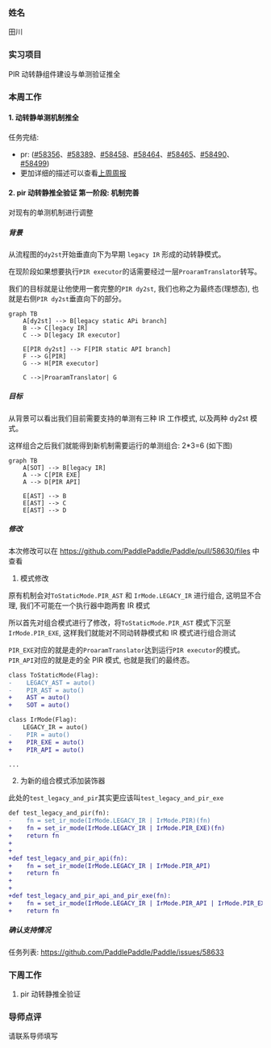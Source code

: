 ### 姓名

田川

### 实习项目

PIR 动转静组件建设与单测验证推全

### 本周工作

#### 1. **动转静单测机制推全**

任务完结:

* pr: ([#58356](https://github.com/PaddlePaddle/Paddle/pull/58356)、[#58389](https://github.com/PaddlePaddle/Paddle/pull/58389)、[#58458](https://github.com/PaddlePaddle/Paddle/pull/58458)、[#58464](https://github.com/PaddlePaddle/Paddle/pull/58464)、[#58465](https://github.com/PaddlePaddle/Paddle/pull/58465)、[#58490](https://github.com/PaddlePaddle/Paddle/pull/58490)、[#58499](https://github.com/PaddlePaddle/Paddle/pull/58499))
* 更加详细的描述可以查看[上周周报](./[WeeklyReport]2023.10.24~2023.10.31.md)


#### 2. **pir 动转静推全验证 第一阶段: 机制完善**

对现有的单测机制进行调整

##### 背景

从流程图的`dy2st`开始垂直向下为早期 `legacy IR` 形成的动转静模式。

在现阶段如果想要执行`PIR executor`的话需要经过一层`ProaramTranslator`转写。

我们的目标就是让他使用一套完整的`PIR dy2st`, 我们也称之为最终态(理想态), 也就是右侧`PIR dy2st`垂直向下的部分。


```mermaid
graph TB
    A[dy2st] --> B[legacy static APi branch] 
    B --> C[legacy IR]
    C --> D[legacy IR executor]

    E[PIR dy2st] --> F[PIR static API branch]
    F --> G[PIR]
    G --> H[PIR executor]

    C -->|ProaramTranslator| G
```

##### 目标

从背景可以看出我们目前需要支持的单测有三种 IR 工作模式, 以及两种 dy2st 模式。

这样组合之后我们就能得到新机制需要运行的单测组合: 2*3=6 (如下图)

```mermaid
graph TB
    A[SOT] --> B[legacy IR] 
    A --> C[PIR EXE]
    A --> D[PIR API]

    E[AST] --> B
    E[AST] --> C
    E[AST] --> D

```


##### 修改

本次修改可以在 https://github.com/PaddlePaddle/Paddle/pull/58630/files 中查看

1. 模式修改

原有机制会对`ToStaticMode.PIR_AST` 和 `IrMode.LEGACY_IR` 进行组合, 这明显不合理, 我们不可能在一个执行器中跑两套 IR 模式

所以首先对组合模式进行了修改，将`ToStaticMode.PIR_AST` 模式下沉至 `IrMode.PIR_EXE`, 这样我们就能对不同动转静模式和 IR 模式进行组合测试

`PIR_EXE`对应的就是走的`ProaramTranslator`达到运行`PIR executor`的模式。
`PIR_API`对应的就是走的全 PIR 模式, 也就是我们的最终态。


```diff
class ToStaticMode(Flag):
-    LEGACY_AST = auto()
-    PIR_AST = auto()
+    AST = auto()
+    SOT = auto()

class IrMode(Flag):
    LEGACY_IR = auto()
-    PIR = auto()
+    PIR_EXE = auto()
+    PIR_API = auto()

...
```

2. 为新的组合模式添加装饰器

此处的`test_legacy_and_pir`其实更应该叫`test_legacy_and_pir_exe`

```diff
def test_legacy_and_pir(fn):
-    fn = set_ir_mode(IrMode.LEGACY_IR | IrMode.PIR)(fn)
+    fn = set_ir_mode(IrMode.LEGACY_IR | IrMode.PIR_EXE)(fn)
+    return fn
+
+
+def test_legacy_and_pir_api(fn):
+    fn = set_ir_mode(IrMode.LEGACY_IR | IrMode.PIR_API)
+    return fn
+
+
+def test_legacy_and_pir_api_and_pir_exe(fn):
+    fn = set_ir_mode(IrMode.LEGACY_IR | IrMode.PIR_API | IrMode.PIR_EXE)
+    return fn
```

##### 确认支持情况

任务列表: https://github.com/PaddlePaddle/Paddle/issues/58633


### 下周工作

1. pir 动转静推全验证

### 导师点评


请联系导师填写


